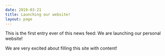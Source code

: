```yaml
---
date: 2019-03-21
title: Launching our website!
layout: page
---
```

This is the first entry ever of this news feed: We are launching our personal website!

We are very excited about filling this site with content!
